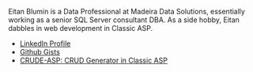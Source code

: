 Eitan Blumin is a Data Professional at Madeira Data Solutions, essentially working as a senior SQL Server consultant DBA.
As a side hobby, Eitan dabbles in web development in Classic ASP.

- [LinkedIn Profile](https://www.linkedin.com/in/eitanblumin)
- [Github Gists](https://gist.github.com/EitanBlumin)
- [CRUDE-ASP: CRUD Generator in Classic ASP](https://eitanblumin.github.io/CRUDE-ASP/)

